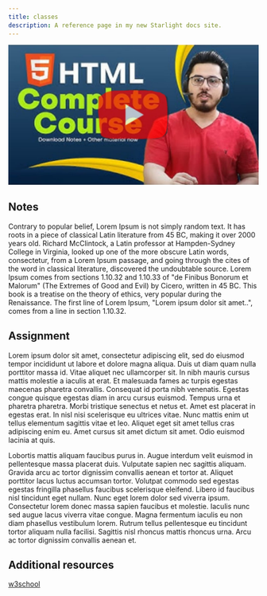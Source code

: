 ```yaml
---
title: classes
description: A reference page in my new Starlight docs site.
---
```


[![xyz](../../../assets/harryimg.jpeg)](https://youtu.be/BsDoLVMnmZs?si=HnNVBpm-EzkVLH_y)

## Notes
Contrary to popular belief, Lorem Ipsum is not simply random text. It has roots in a piece of classical Latin literature from 45 BC, making it over 2000 years old. Richard McClintock, a Latin professor at Hampden-Sydney College in Virginia, looked up one of the more obscure Latin words, consectetur, from a Lorem Ipsum passage, and going through the cites of the word in classical literature, discovered the undoubtable source. Lorem Ipsum comes from sections 1.10.32 and 1.10.33 of "de Finibus Bonorum et Malorum" (The Extremes of Good and Evil) by Cicero, written in 45 BC. This book is a treatise on the theory of ethics, very popular during the Renaissance. The first line of Lorem Ipsum, "Lorem ipsum dolor sit amet..", comes from a line in section 1.10.32.

## Assignment
Lorem ipsum dolor sit amet, consectetur adipiscing elit, sed do eiusmod tempor incididunt ut labore et dolore magna aliqua. Duis ut diam quam nulla porttitor massa id. Vitae aliquet nec ullamcorper sit. In nibh mauris cursus mattis molestie a iaculis at erat. Et malesuada fames ac turpis egestas maecenas pharetra convallis. Consequat id porta nibh venenatis. Egestas congue quisque egestas diam in arcu cursus euismod. Tempus urna et pharetra pharetra. Morbi tristique senectus et netus et. Amet est placerat in egestas erat. In nisl nisi scelerisque eu ultrices vitae. Nunc mattis enim ut tellus elementum sagittis vitae et leo. Aliquet eget sit amet tellus cras adipiscing enim eu. Amet cursus sit amet dictum sit amet. Odio euismod lacinia at quis.

Lobortis mattis aliquam faucibus purus in. Augue interdum velit euismod in pellentesque massa placerat duis. Vulputate sapien nec sagittis aliquam. Gravida arcu ac tortor dignissim convallis aenean et tortor at. Aliquet porttitor lacus luctus accumsan tortor. Volutpat commodo sed egestas egestas fringilla phasellus faucibus scelerisque eleifend. Libero id faucibus nisl tincidunt eget nullam. Nunc eget lorem dolor sed viverra ipsum. Consectetur lorem donec massa sapien faucibus et molestie. Iaculis nunc sed augue lacus viverra vitae congue. Magna fermentum iaculis eu non diam phasellus vestibulum lorem. Rutrum tellus pellentesque eu tincidunt tortor aliquam nulla facilisi. Sagittis nisl rhoncus mattis rhoncus urna. Arcu ac tortor dignissim convallis aenean et.

## Additional resources
[w3school](https://www.w3schools.com/html/html_intro.asp)
